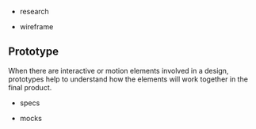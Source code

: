 - research

- wireframe 

## Prototype

When there are interactive or motion elements involved in a design, prototypes help to understand how the elements will work together in the final product.

- specs

- mocks
